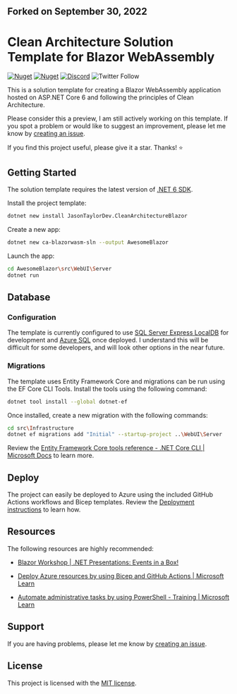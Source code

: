 ## Forked on September 30, 2022

# Clean Architecture Solution Template for Blazor WebAssembly

[![Nuget](https://img.shields.io/nuget/v/JasonTaylorDev.CleanArchitectureBlazor?label=NuGet&)](https://www.nuget.org/packages/JasonTaylorDev.CleanArchitectureBlazor)
[![Nuget](https://img.shields.io/nuget/dt/JasonTaylorDev.CleanArchitectureBlazor?label=Downloads&)](https://www.nuget.org/packages/JasonTaylorDev.CleanArchitectureBlazor)
[![Discord](https://img.shields.io/discord/893301913662148658?label=Discord)](https://discord.gg/p9YtBjfgGe)
![Twitter Follow](https://img.shields.io/twitter/follow/jasontaylordev?label=Follow&style=social)

This is a solution template for creating a Blazor WebAssembly application hosted on ASP.NET Core 6 and following the principles of Clean Architecture.

Please consider this a preview, I am still actively working on this template. If you spot a problem or would like to suggest an improvement, please let me know by [creating an issue](https://github.com/jasontaylordev/CleanArchitectureBlazor/issues).

If you find this project useful, please give it a star. Thanks! ⭐

## Getting Started
The solution template requires the latest version of [.NET 6 SDK](https://dotnet.microsoft.com/download/dotnet/6.0).

Install the project template:

```bash
dotnet new install JasonTaylorDev.CleanArchitectureBlazor
```

Create a new app:

```bash
dotnet new ca-blazorwasm-sln --output AwesomeBlazor
```

Launch the app:
```bash
cd AwesomeBlazor\src\WebUI\Server
dotnet run
```

## Database
### Configuration
The template is currently configured to use [SQL Server Express LocalDB](https://learn.microsoft.com/en-us/sql/database-engine/configure-windows/sql-server-express-localdb?view=sql-server-ver16) for development and [Azure SQL](https://learn.microsoft.com/en-us/azure/azure-sql/database/sql-database-paas-overview?view=azuresql) once deployed. I understand this will be difficult for some developers, and will look other options in the near future.

### Migrations
The template uses Entity Framework Core and migrations can be run using the EF Core CLI Tools. Install the tools using the following command:

```bash
dotnet tool install --global dotnet-ef
```

Once installed, create a new migration with the following commands:

```bash
cd src\Infrastructure
dotnet ef migrations add "Initial" --startup-project ..\WebUI\Server
```

Review the [Entity Framework Core tools reference - .NET Core CLI | Microsoft Docs](https://learn.microsoft.com/en-us/ef/core/cli/dotnet) to learn more.

## Deploy
The project can easily be deployed to Azure using the included GitHub Actions workflows and Bicep templates. Review the [Deployment instructions](https://github.com/jasontaylordev/CleanArchitectureBlazor/wiki/Deployment) to learn how.

## Resources
The following resources are highly recommended:

* [Blazor Workshop | .NET Presentations: Events in a Box!](https://github.com/dotnet-presentations/blazor-workshop)

* [Deploy Azure resources by using Bicep and GitHub Actions | Microsoft Learn](https://learn.microsoft.com/en-us/training/paths/bicep-github-actions/)

* [Automate administrative tasks by using PowerShell - Training | Microsoft Learn](https://learn.microsoft.com/en-us/training/paths/powershell/)

## Support
If you are having problems, please let me know by [creating an issue](https://github.com/jasontaylordev/CleanArchitectureBlazor/issues).

## License
This project is licensed with the [MIT license](https://github.com/jasontaylordev/CleanArchitectureBlazor/blob/main/LICENSE).
